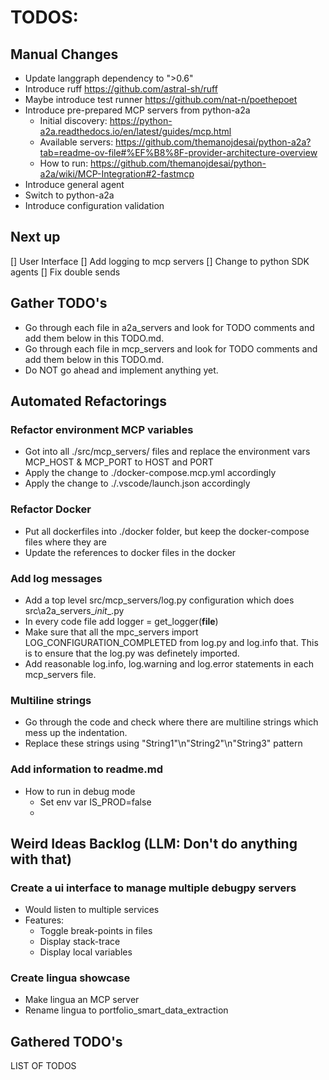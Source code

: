 # TODOS:

## Manual Changes
- Update langgraph dependency to ">0.6"
- Introduce ruff https://github.com/astral-sh/ruff
- Maybe introduce test runner https://github.com/nat-n/poethepoet
- Introduce pre-prepared MCP servers from python-a2a 
    - Initial discovery: https://python-a2a.readthedocs.io/en/latest/guides/mcp.html
    - Available servers: https://github.com/themanojdesai/python-a2a?tab=readme-ov-file#%EF%B8%8F-provider-architecture-overview
    - How to run: https://github.com/themanojdesai/python-a2a/wiki/MCP-Integration#2-fastmcp
- Introduce general agent
- Switch to python-a2a
- Introduce configuration validation

## Next up
[] User Interface
[] Add logging to mcp servers 
[] Change to python SDK agents
[] Fix double sends


## Gather TODO's
- Go through each file in a2a_servers and look for TODO comments and add them below in this TODO.md.
- Go through each file in mcp_servers and look for TODO comments and add them below in this TODO.md.
- Do NOT go ahead and implement anything yet.

## Automated Refactorings

### Refactor environment MCP variables
- Got into all ./src/mcp_servers/ files and replace the environment vars MCP_HOST & MCP_PORT to HOST and PORT
- Apply the change to ./docker-compose.mcp.yml accordingly
- Apply the change to ./.vscode/launch.json accordingly

### Refactor Docker
- Put all dockerfiles into ./docker folder, but keep the docker-compose files where they are
- Update the references to docker files in the docker
 
### Add log messages
- Add a top level src/mcp_servers/log.py configuration which does src\a2a_servers\__init__.py
- In every code file add logger = get_logger(__file__)
- Make sure that all the mpc_servers import LOG_CONFIGURATION_COMPLETED from log.py and log.info that. This is to ensure that the log.py was definetely imported.
- Add reasonable log.info, log.warning and log.error statements in each mcp_servers file.   

### Multiline strings
- Go through the code and check where there are multiline strings which mess up the indentation.
- Replace these strings using "String1"\n"String2"\n"String3" pattern

### Add information to readme.md
- How to run in debug mode
    - Set env var IS_PROD=false
    - 

## Weird Ideas Backlog (LLM: Don't do anything with that)
### Create a ui interface to manage multiple debugpy servers
- Would listen to multiple services
- Features:
    - Toggle break-points in files 
    - Display stack-trace 
    - Display local variables
### Create lingua showcase
- Make lingua an MCP server
- Rename lingua to portfolio_smart_data_extraction

## Gathered TODO's
LIST OF TODOS

